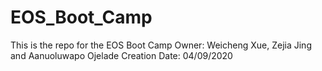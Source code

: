 # EOS_Boot_Camp
This is the repo for the EOS Boot Camp
Owner: Weicheng Xue, Zejia Jing and Aanuoluwapo Ojelade
Creation Date: 04/09/2020
